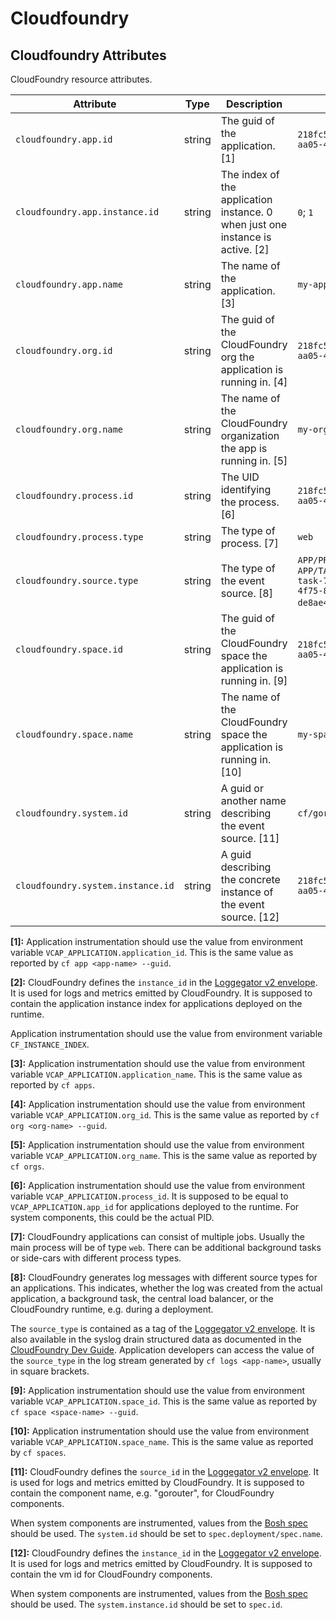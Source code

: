 <!--- Hugo front matter used to generate the website version of this page:
--->

<!-- NOTE: THIS FILE IS AUTOGENERATED. DO NOT EDIT BY HAND. -->
<!-- see templates/registry/markdown/attribute_namespace.md.j2 -->

# Cloudfoundry

## Cloudfoundry Attributes

CloudFoundry resource attributes.

| Attribute                         | Type   | Description                                                                    | Examples                                                                                          | Stability                                                        |
| --------------------------------- | ------ | ------------------------------------------------------------------------------ | ------------------------------------------------------------------------------------------------- | ---------------------------------------------------------------- |
| `cloudfoundry.app.id`             | string | The guid of the application. [1]                                               | `218fc5a9-a5f1-4b54-aa05-46717d0ab26d`                                                            | ![Experimental](https://img.shields.io/badge/-experimental-blue) |
| `cloudfoundry.app.instance.id`    | string | The index of the application instance. 0 when just one instance is active. [2] | `0`; `1`                                                                                          | ![Experimental](https://img.shields.io/badge/-experimental-blue) |
| `cloudfoundry.app.name`           | string | The name of the application. [3]                                               | `my-app-name`                                                                                     | ![Experimental](https://img.shields.io/badge/-experimental-blue) |
| `cloudfoundry.org.id`             | string | The guid of the CloudFoundry org the application is running in. [4]            | `218fc5a9-a5f1-4b54-aa05-46717d0ab26d`                                                            | ![Experimental](https://img.shields.io/badge/-experimental-blue) |
| `cloudfoundry.org.name`           | string | The name of the CloudFoundry organization the app is running in. [5]           | `my-org-name`                                                                                     | ![Experimental](https://img.shields.io/badge/-experimental-blue) |
| `cloudfoundry.process.id`         | string | The UID identifying the process. [6]                                           | `218fc5a9-a5f1-4b54-aa05-46717d0ab26d`                                                            | ![Experimental](https://img.shields.io/badge/-experimental-blue) |
| `cloudfoundry.process.type`       | string | The type of process. [7]                                                       | `web`                                                                                             | ![Experimental](https://img.shields.io/badge/-experimental-blue) |
| `cloudfoundry.source.type`        | string | The type of the event source. [8]                                              | `APP/PROC/WEB/0`; `APP/TASK/jobscheduler-task-70013817-ab92-4f75-82d4-de8ae4dd64b4`; `RTR`; `STG` | ![Experimental](https://img.shields.io/badge/-experimental-blue) |
| `cloudfoundry.space.id`           | string | The guid of the CloudFoundry space the application is running in. [9]          | `218fc5a9-a5f1-4b54-aa05-46717d0ab26d`                                                            | ![Experimental](https://img.shields.io/badge/-experimental-blue) |
| `cloudfoundry.space.name`         | string | The name of the CloudFoundry space the application is running in. [10]         | `my-space-name`                                                                                   | ![Experimental](https://img.shields.io/badge/-experimental-blue) |
| `cloudfoundry.system.id`          | string | A guid or another name describing the event source. [11]                       | `cf/gorouter`                                                                                     | ![Experimental](https://img.shields.io/badge/-experimental-blue) |
| `cloudfoundry.system.instance.id` | string | A guid describing the concrete instance of the event source. [12]              | `218fc5a9-a5f1-4b54-aa05-46717d0ab26d`                                                            | ![Experimental](https://img.shields.io/badge/-experimental-blue) |

**[1]:** Application instrumentation should use the value from environment
variable `VCAP_APPLICATION.application_id`. This is the same value as
reported by `cf app <app-name> --guid`.

**[2]:** CloudFoundry defines the `instance_id` in the [Loggegator v2 envelope](https://github.com/cloudfoundry/loggregator-api#v2-envelope).
It is used for logs and metrics emitted by CloudFoundry. It is
supposed to contain the application instance index for applications
deployed on the runtime.

Application instrumentation should use the value from environment
variable `CF_INSTANCE_INDEX`.

**[3]:** Application instrumentation should use the value from environment
variable `VCAP_APPLICATION.application_name`. This is the same value
as reported by `cf apps`.

**[4]:** Application instrumentation should use the value from environment
variable `VCAP_APPLICATION.org_id`. This is the same value as
reported by `cf org <org-name> --guid`.

**[5]:** Application instrumentation should use the value from environment
variable `VCAP_APPLICATION.org_name`. This is the same value as
reported by `cf orgs`.

**[6]:** Application instrumentation should use the value from environment
variable `VCAP_APPLICATION.process_id`. It is supposed to be equal to
`VCAP_APPLICATION.app_id` for applications deployed to the runtime.
For system components, this could be the actual PID.

**[7]:** CloudFoundry applications can consist of multiple jobs. Usually the
main process will be of type `web`. There can be additional background
tasks or side-cars with different process types.

**[8]:** CloudFoundry generates log messages with different source types for an
applications. This indicates, whether the log was created from the
actual application, a background task, the central load balancer, or
the CloudFoundry runtime, e.g. during a deployment.

The `source_type` is contained as a tag of the [Loggegator v2 envelope](https://github.com/cloudfoundry/loggregator-api#v2-envelope).
It is also available in the syslog drain structured data as documented
in the [CloudFoundry Dev Guide](https://docs.cloudfoundry.org/devguide/deploy-apps/streaming-logs.html).
Application developers can access the value of the `source_type` in
the log stream generated by `cf logs <app-name>`, usually in square
brackets.

**[9]:** Application instrumentation should use the value from environment
variable `VCAP_APPLICATION.space_id`. This is the same value as
reported by `cf space <space-name> --guid`.

**[10]:** Application instrumentation should use the value from environment
variable `VCAP_APPLICATION.space_name`. This is the same value as
reported by `cf spaces`.

**[11]:** CloudFoundry defines the `source_id` in the [Loggegator v2 envelope](https://github.com/cloudfoundry/loggregator-api#v2-envelope).
It is used for logs and metrics emitted by CloudFoundry. It is
supposed to contain the component name, e.g. "gorouter", for
CloudFoundry components.

When system components are instrumented, values from the
[Bosh spec](https://bosh.io/docs/jobs/#properties-spec)
should be used. The `system.id` should be set to
`spec.deployment/spec.name`.

**[12]:** CloudFoundry defines the `instance_id` in the [Loggegator v2 envelope](https://github.com/cloudfoundry/loggregator-api#v2-envelope).
It is used for logs and metrics emitted by CloudFoundry. It is
supposed to contain the vm id for CloudFoundry components.

When system components are instrumented, values from the
[Bosh spec](https://bosh.io/docs/jobs/#properties-spec)
should be used. The `system.instance.id` should be set to `spec.id`.
